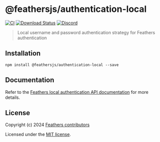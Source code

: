 # @feathersjs/authentication-local

[![CI](https://github.com/feathersjs/feathers/workflows/CI/badge.svg)](https://github.com/feathersjs/feathers/actions?query=workflow%3ACI)
[![Download Status](https://img.shields.io/npm/dm/@feathersjs/authentication-local.svg?style=flat-square)](https://www.npmjs.com/package/@feathersjs/authentication-local)
[![Discord](https://badgen.net/badge/icon/discord?icon=discord&label)](https://discord.gg/qa8kez8QBx)

> Local username and password authentication strategy for Feathers authentication

## Installation

```
npm install @feathersjs/authentication-local --save
```

## Documentation

Refer to the [Feathers local authentication API documentation](https://feathersjs.com/api/authentication/local.html) for more details.

## License

Copyright (c) 2024 [Feathers contributors](https://github.com/feathersjs/feathers/graphs/contributors)

Licensed under the [MIT license](LICENSE).

